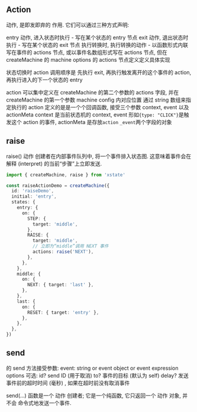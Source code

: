 ## Action

动作, 是即发即弃的 作用. 它们可以通过三种方式声明:

entry 动作, 进入状态时执行 - 写在某个状态的 entry 节点
exit 动作, 退出状态时执行 - 写在某个状态的 exit 节点
执行转换时, 执行转换的动作 - 以函数形式内联写在事件的 actions 节点, 或以事件名数组形式写在 actions 节点, 但在 createMachine 的 machine options 的 actions 节点定义定义具体实现

状态切换时 action 调用顺序是 先执行 exit, 再执行触发离开的这个事件的 action, 再执行进入的下一个状态的 entry

action 可以集中定义在 createMachine 的第二个参数的 actions 字段, 并在 createMachine 的第一个参数 machine config 内对应位置 通过 string 数组来指定执行的 action
定义的是是一个个回调函数, 接受三个参数 context, event 以及 actionMeta
context 是当前状态机的 context, event 形如`{type: "CLICK"}`是触发这个 action 的事件, actionMeta 是存放`action` `_event`两个字段的对象<!-- TODO -->

## raise

raise() 动作 创建者在内部事件队列中, 将一个事件排入状态图. 这意味着事件会在 解释 (interpret) 的当前“步骤”上立即发送.

```ts
import { createMachine, raise } from 'xstate'

const raiseActionDemo = createMachine({
  id: 'raiseDemo',
  initial: 'entry',
  states: {
    entry: {
      on: {
        STEP: {
          target: 'middle',
        },
        RAISE: {
          target: 'middle',
          // 立即为“middle”调用 NEXT 事件
          actions: raise('NEXT'),
        },
      },
    },
    middle: {
      on: {
        NEXT: { target: 'last' },
      },
    },
    last: {
      on: {
        RESET: { target: 'entry' },
      },
    },
  },
})
```

## send

的 send 方法接受参数:
event: string or event object or event expression
options 可选: id? send ID (用于取消) to? 事件的目标 (默认为 self) delay? 发送事件前的超时时间 (毫秒) , 如果在超时前没有取消事件

send(...) 函数是一个 动作 创建者; 它是一个纯函数, 它只返回一个 动作 对象, 并 不会 命令式地发送一个事件.
